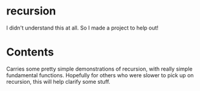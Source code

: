 # recursion

I didn't understand this at all.  So I made a project to help out!

# Contents

Carries some pretty simple demonstrations of recursion, with really simple fundamental functions.
Hopefully for others who were slower to pick up on recursion, this will help clarify some stuff.

